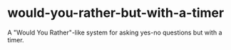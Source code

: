 # would-you-rather-but-with-a-timer
A "Would You Rather"-like system for asking yes-no questions but with a timer.
